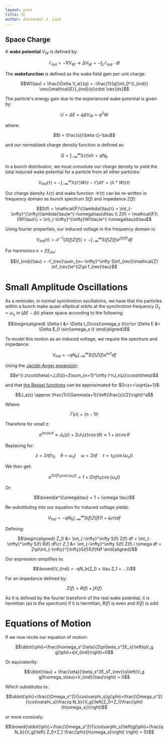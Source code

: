 ```yaml
---
layout: post
title: SC
author: Alexander J. Laut
---
```


## Space Charge

A __wake potential__ $V_W$ is defined by:

$$\mathcal{E} _{ind} = -\nabla V_W \rightarrow \Delta V_W = -\int_L\mathcal{E} _{ind}\cdot dl$$

The __wakefunction__ is defined as the wake field gain per unit charge:

$$W(\tau) = \frac{\Delta V_w}{q} = -\frac{1}{q}\int_0^{l_{ind}} \vec{\mathcal{E}}_{ind}(s)\cdot \vec{ds}$$

The particle's energy gain due to the experienced wake potential is given by:

$$U = \Delta E = q \Delta V_W = q^2 W$$

where:

$$t = \frac{s}{\beta c}-\tau$$

and our normalized charge density function is defined as:

$$Q = \int_{-\infty}^{\infty}\lambda(\tau)d\tau  = qN_b$$

In a bunch distribution, we must convolute our charge density to yield the total induced wake potential for a particle from all other particles:

$$V_{ind}(\tau) = -\int_{-\infty}^{\infty}\lambda(\tau')W(\tau-\tau')d\tau' = (\lambda * W)(\tau) $$

Our charge density $\lambda(\tau)$ and wake function $\mathcal{W}(\tau)$ can be re-written in frequency domain as bunch spectrum $S(f)$ and impedance $Z(f)$:

$$S(f) = \mathcal{F}\{\lambda(\tau)\} = \int_{-\infty}^{\infty}\lambda(\tau)e^{-i\omega\tau}d\tau \\
Z(f) = \mathcal{F}\{W(\tau)\} = \int_{-\infty}^{\infty}W(\tau)e^{-i\omega\tau}d\tau$$

Using fourier properties, our induced voltage in the frequency domain is:

$$V_{ind}(\tau) = \mathcal{F}^{-1}\{S(f)Z(f)\} = -\int_{-\infty}^{\infty} S(f) Z(f) e^{i2\pi f \tau} df$$

For harmonics $n = f/f_{rev}$:

$$V_{ind}(\tau) = -f_{rev}\sum_{n=-\infty}^\infty S(nf_{rev})\mathcal{Z}(nf_{rev})e^{i2\pi f_{rev}\tau}$$

# Small Amplitude Oscillations

As a reminder, in normal synchrotron oscillations, we have that the particles within a bunch make quasi-elliptical orbits at the synchrotron frequency $\Omega_s = \omega_s$ in ($\Delta E- \Delta t$) phase space according to the following:

$$\begin{aligned}
\Delta t &= \Delta t_0\cos(\omega_s t)\cr\cr
\Delta E &= \Delta E_0 \sin(\omega_s t)
\end{aligned}$$

To model this motion as an induced voltage, we require the spectrum and impedance:

$$V_{ind} = -qN_b\int_{-\infty}^\infty S(f)Z(f)e^{i\omega \tau}df$$

Using the [Jacobi-Anger expansion](https://en.wikipedia.org/wiki/Jacobi%E2%80%93Anger_expansion):

$$e^{i z\cos\theta}=J_0(z)+2\sum_{n=1}^\infty i^nJ_n(z)\cos(n\theta)$$

and that [the Bessel functions](https://en.wikipedia.org/wiki/Bessel_function#Bessel_functions_of_the_first_kind) can be approximated for $0<z<<\sqrt{a+1}$:

$$J_a(z) \approx \frac{1}{\Gamma(a+1)}\left(\frac{z}{2}\right)^a$$

Where:

$$\Gamma(n) = (n-1)!$$

Therefore for small z:

$$e^{i z \cos \theta} \approx J_0(z)+2iJ_1(z)\cos(\theta) \approx1 + i z \cos \theta$$

Replacing for:

$$z = 2\pi f \tau_0 \quad\theta = \omega_s t \quad \omega = 2\pi f \quad\tau = \tau_0 \cos(\omega_s t)$$

We then get:

$$e^{i 2\pi f\tau_0\cos(\omega_s t)} = 1 + i 2\pi f\tau_0\cos(\omega_st)$$

Or:

$$\boxed{e^{i\omega\tau} = 1 + i\omega \tau}$$

Re-substituting into our equation for induced voltage yields:

$$V_{ind} = -qN_b\int_{-\infty}^\infty S(f)Z(f)(1+i\omega\tau )df$$


Defining:

$$\begin{aligned}
Z_0 &= \int_{-\infty}^\infty S(f) Z(f) df = \int_{-\infty}^\infty S(f) R(f) df\cr
Z_1 &= \int_{-\infty}^\infty S(f) Z(f) i \omega df = 2\pi\int_{-\infty}^{\infty}S(f)X(f)fdf
\end{aligned}$$

Our expression simplifies to:

$$\boxed{V_{ind} = -qN_b(Z_0 + \tau Z_1 + ...)}$$

For an impedance defined by:

$$Z(f) = R(f) + j X(f)$$

As it is defined by the fourier transform of the real wake potential, it is hermitian (as is the spectrum) if it is hermitian, $R(f)$ is even and $X(f)$ is odd:

# Equations of Motion

If we now recite our equation of motion:

$$\ddot{\phi}+\frac{h\omega_s^2\eta}{2\pi\beta_s^2E_s}\left(qV_g g(\phi)+qV_{ind}\right)=0$$

Or equivalently:


$$\ddot{\tau} + \frac{\eta}{\beta_s^2E_sT_{rev}}q\left(V_g g(h\omega_s\tau)+V_{ind}(\tau)\right) = 0$$

Which substitutes to:

$$\ddot{\phi}+\frac{\Omega_s^2}{\cos\varphi_s}g(\phi)=\frac{\Omega_s^2}{\cos\varphi_s}\frac{q N_b}{V_g}\left(Z_0+Z_1(\frac{\phi}{h\omega_s})\right)$$

or more consicely:

$$\boxed{\ddot{\phi}+\frac{\Omega_s^2}{\cos\varphi_s}\left(g(\phi)+\frac{q N_b}{V_g}\left( Z_0+Z_1 \frac{\phi}{h\omega_s}\right) \right) = 0}$$